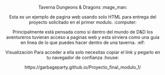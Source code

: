 <p align="center">
Taverna Dungeons & Dragons :mage_man:
</p>

<p align="center">
Esta es un ejemplo de pagina web usando solo HTML para entrega del proyecto solicitado en el primer modulo. :computer:
</p>

<p align="center">Principalmente está pensada como si dentro del mundo de D&D los aventureros tuvieran acceso a paginas web
y esta sirviera como una guía en linea de lo que puedes hacer dentro de una taverna. :elf:
</p>

<p align="center">
Visualización
Para acceder a ella solo necesitas copiar el link y pegarlo en tu navegador de confianza 	:house:
</p>

<p align="center">
https://garbageparty.github.io/Proyecto_final_modulo_1/
</p>
